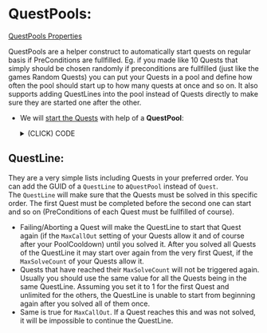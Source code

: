 # QuestPools:
[QuestPools Properties](./0-Properties-Quest-QuestPool.md#propertiesvalues-of-questpools)

QuestPools are a helper construct to automatically start quests on regular basis if PreConditions are fullfilled. Eg. if you made like 10 Quests that simply should be chosen randomly if preconditions are fullfilled (just like the games Random Quests) you can put your Quests in a pool and define how often the pool should start up to how many quests at once and so on. It also supports adding QuestLines into the pool instead of Quests directly to make sure they are started one after the other.

- We will [start the Quests](./Starting%20Quests.md) with help of a **QuestPool**:
  <details>
  <summary>(CLICK) CODE</summary>  
  
  ```xml
  <ModOp Type="addNextSibling" GUID="150725">
    <Asset>
      <Template>QuestPool</Template>
      <Values>
        <Standard>
          <GUID>2001000002</GUID>
          <Name>QuestPool</Name>
        </Standard>
        <QuestPool>
          <Quests>
            <Item>
              <Quest>2001000001</Quest>
              <Weight>10</Weight>
            </Item>
            Item>
              <Quest>2001000004</Quest>
              <Weight>10</Weight>
            </Item>
          </Quests>
          <PoolCooldown>60000</PoolCooldown>
          <QuestCooldown>0</QuestCooldown>
          <CooldownOnQuestStart>1</CooldownOnQuestStart>
          <CooldownOnQuestEnd>0</CooldownOnQuestEnd>
          <AffectedByCooldownFactor>1</AffectedByCooldownFactor>
          <IsMainStoryPool>0</IsMainStoryPool>
          <IsTopLevel>1</IsTopLevel>
          <QuestLimit>1</QuestLimit>
        </QuestPool>
        <Locked>
          <DefaultLockedState>0</DefaultLockedState>
        </Locked>
      </Values>
    </Asset>
  </ModOp>
  ```
  </details>

## QuestLine:
They are a very simple lists including Quests in your preferred order. You can add the GUID of a `QuestLine` to a`QuestPool` instead of `Quest`.  
The `QuestLine` will make sure that the Quests must be solved in this specific order. The first Quest must be completed before the second one can start and so on (PreConditions of each Quest must be fullfilled of course).  
- Failing/Aborting a Quest will make the QuestLine to start that Quest again (if the `MaxCallOut` setting of your Quests allow it and of course after your PoolCooldown) until you solved it. After you solved all Quests of the QuestLine it may start over again from the very first Quest, if the `MaxSolveCount` of your Quests allow it.
- Quests that have reached their `MaxSolveCount` will not be triggered again. Usually you should use the same value for all the Quests being in the same QuestLine. Assuming you set it to 1 for the first Quest and unlimited for the others, the QuestLine is unable to start from beginning again after you solved all of them once.
- Same is true for `MaxCallOut`. If a Quest reaches this and was not solved, it will be impossible to continue the QuestLine.
